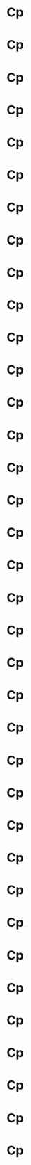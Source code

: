 # Cp
# Cp
# Cp
# Cp
# Cp
# Cp
# Cp
# Cp
# Cp
# Cp
# Cp
# Cp
# Cp
# Cp
# Cp
# Cp
# Cp
# Cp
# Cp
# Cp
# Cp
# Cp
# Cp
# Cp
# Cp
# Cp
# Cp
# Cp
# Cp
# Cp
# Cp
# Cp
# Cp
# Cp
# Cp
# Cp
